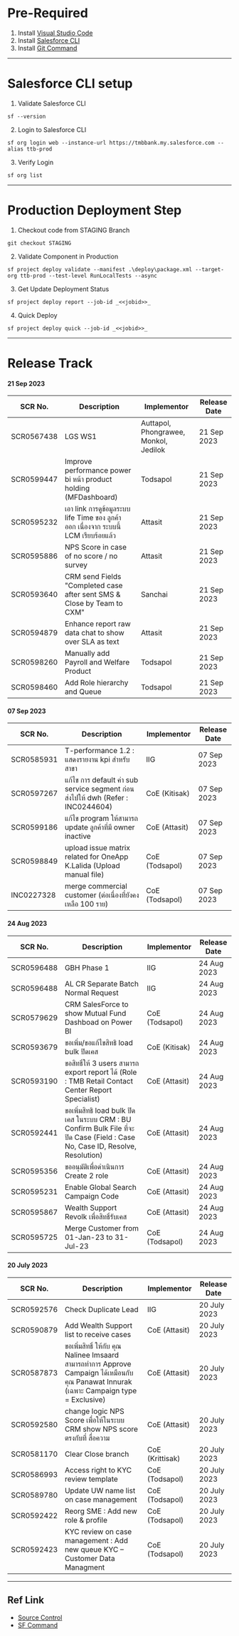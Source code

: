 # Pre-Required
1. Install [Visual Studio Code](https://code.visualstudio.com/)
2. Install [Salesforce CLI](https://developer.salesforce.com/docs/atlas.en-us.sfdx_setup.meta/sfdx_setup/sfdx_setup_install_cli.htm#sfdx_setup_install_cli_windows)
3. Install [Git Command](https://git-scm.com/)
---
# Salesforce CLI setup
1. Validate Salesforce CLI
```
sf --version
```
2. Login to Salesforce CLI
```
sf org login web --instance-url https://tmbbank.my.salesforce.com --alias ttb-prod
```
3. Verify Login
```
sf org list
```
---
# Production Deployment Step
1. Checkout code from STAGING Branch
```
git checkout STAGING
```
2. Validate Component in Production
```
sf project deploy validate --manifest .\deploy\package.xml --target-org ttb-prod --test-level RunLocalTests --async
```
3. Get Update Deployment Status
```
sf project deploy report --job-id _<<jobid>>_
```
4. Quick Deploy
```
sf project deploy quick --job-id _<<jobid>>_
```
---
# Release Track
#### 21 Sep 2023
| SCR No.     | Description    | Implementor | Release Date |
| --------|---------|-------|-------|
| SCR0567438 | LGS WS1 | Auttapol, Phongrawee, Monkol, Jedilok | 21 Sep 2023 |
| SCR0599447 | Improve performance power bi หน้า product holding (MFDashboard) | Todsapol | 21 Sep 2023 |
| SCR0595232 | เอา link การดูข้อมูลระบบ life Time ของ ลูกค้า ออก เนื่องจาก ระบบนี้ LCM เรียบร้อยแล้ว | Attasit | 21 Sep 2023 |
| SCR0595886 | NPS Score in case of no score / no survey | Attasit | 21 Sep 2023 |
| SCR0593640 | CRM send Fields "Completed case after sent SMS & Close by Team to CXM" | Sanchai | 21 Sep 2023 |
| SCR0594879 | Enhance report raw data chat to show over SLA as text | Attasit | 21 Sep 2023 |
| SCR0598260 | Manually add Payroll and Welfare Product | Todsapol | 21 Sep 2023 |
| SCR0598460 | Add Role hierarchy and Queue | Todsapol | 21 Sep 2023 |
#### 07 Sep 2023
| SCR No.     | Description    | Implementor | Release Date |
| --------|---------|-------|-------|
| SCR0585931 | T-performance 1.2 : แสดงรายงาน kpi สำหรับสาขา | IIG | 07 Sep 2023 |
| SCR0597267 | แก้ไข การ default ค่า sub service segment ก่อนส่งไปให้ dwh (Refer : INC0244604)| CoE (Kitisak) | 07 Sep 2023 |
| SCR0599186 | แก้ไข program ให้สามารถ update ลูกค้าที่มี owner inactive| CoE (Attasit) | 07 Sep 2023 |
| SCR0598849 | upload issue matrix related for OneApp K.Lalida (Upload manual file)| CoE (Todsapol) | 07 Sep 2023 |
| INC0227328 | merge commercial customer (ต่อเนื่องที่ยังคงเหลือ 100 ราย) | CoE (Todsapol) | 07 Sep 2023 |
#### 24 Aug 2023
| SCR No.     | Description    | Implementor | Release Date |
| --------|---------|-------|-------|
| SCR0596488 | GBH Phase 1 | IIG | 24 Aug 2023 |
| SCR0596488 | AL CR Separate Batch Normal Request | IIG | 24 Aug 2023 |
| SCR0579629 | CRM SalesForce to show Mutual Fund Dashboad on Power BI | CoE (Todsapol) | 24 Aug 2023 |
| SCR0593679 | ขอเพิ่ม/ขอแก้ไขสิทธิ load bulk ปิดเคส | CoE (Kitisak) | 24 Aug 2023 |
| SCR0593190 | ขอสิทธิ์ให้ 3 users สามารถ export report ได้ (Role : TMB Retail Contact Center Report Specialist) | CoE (Attasit) | 24 Aug 2023 |
| SCR0592441 | ขอเพิ่มสิทธิ load bulk ปิดเคส ในระบบ CRM : BU Confirm Bulk File ที่จะปิด Case (Field : Case No, Case ID, Resolve, Resolution) | CoE (Attasit) | 24 Aug 2023 |
| SCR0595356 | ขออนุมัติเพื่อดำเนินการ Create 2 role | CoE (Attasit) | 24 Aug 2023 |
| SCR0595231 | Enable Global Search Campaign Code | CoE (Attasit) | 24 Aug 2023 |
| SCR0595867 | Wealth Support Revolk เพื่อสิทธิ์รับเคส | CoE (Attasit) | 24 Aug 2023 |
| SCR0595725 | Merge Customer from 01-Jan-23 to 31-Jul-23 | CoE (Todsapol) | 24 Aug 2023 |
#### 20 July 2023
| SCR No.     | Description    | Implementor | Release Date |
| --------|---------|-------|-------|
| SCR0592576 | Check Duplicate Lead | IIG | 20 July 2023 |
| SCR0590879 | Add Wealth Support list to receive cases | CoE (Attasit) | 20 July 2023 |
| SCR0587873 | ขอเพิ่มสิทธิ์ ให้กับ คุณ Nalinee  Imsaard สามารถทำการ Approve Campaign ได้เหมือนกับคุณ Panawat Innurak (เฉพาะ Campaign type = Exclusive) | CoE (Attasit) | 20 July 2023 |
| SCR0592580 | change logic NPS Score เพื่อให้ในระบบ CRM show NPS score ตรงกับที่ สื่อความ | CoE (Attasit) | 20 July 2023 |
| SCR0581170 | Clear Close branch | CoE (Krittisak) | 20 July 2023 |
| SCR0586993 | Access right to KYC review template | CoE (Todsapol) | 20 July 2023 |
| SCR0589780 | Update UW name list on case management | CoE (Todsapol) | 20 July 2023 |
| SCR0592422 | Reorg SME : Add new role & profile | CoE (Todsapol) | 20 July 2023 |
| SCR0592423 | KYC review on case management : Add new queue KYC – Customer Data Managment | CoE (Todsapol) | 20 July 2023 |
---
## Ref Link
* [Source Control](https://bitbucket.tmbbank.local:7990/projects/CRMSAL/repos/ttb-crm/browse)
* [SF Command](https://developer.salesforce.com/docs/atlas.en-us.sfdx_cli_reference.meta/sfdx_cli_reference/cli_reference_top.htm)